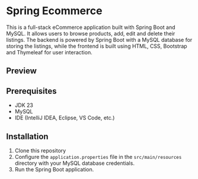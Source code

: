 # Spring Ecommerce

This is a full-stack eCommerce application built with Spring Boot and MySQL. It allows users to browse products, add, edit and delete their listings. The backend is powered by Spring Boot with a MySQL database for storing the listings, while the frontend is built using HTML, CSS, Bootstrap and Thymeleaf for user interaction.

## Preview

## Prerequisites
* JDK 23
* MySQL
* IDE (IntelliJ IDEA, Eclipse, VS Code, etc.)


## Installation
1. Clone this repository
2. Configure the `application.properties` file in the `src/main/resources` directory with your MySQL database credentials.
3. Run the Spring Boot application.

